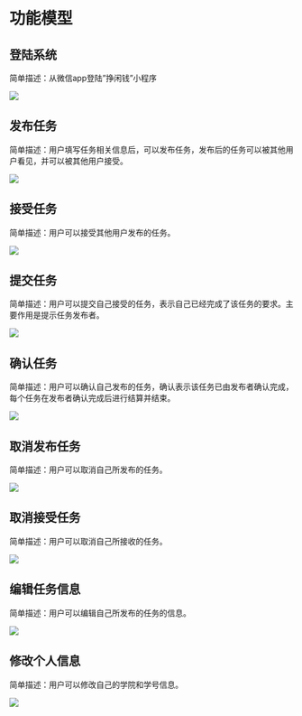 # 功能模型

## 登陆系统
简单描述：从微信app登陆”挣闲钱”小程序

![](https://github.com/the-earn-money-system/Document/blob/master/docs/imgs/06-05-SSD-denglu.png?raw=true)

## 发布任务
简单描述：用户填写任务相关信息后，可以发布任务，发布后的任务可以被其他用户看见，并可以被其他用户接受。

![](https://github.com/the-earn-money-system/Document/blob/master/docs/imgs/06-05-SSD-fabu.png?raw=true)

## 接受任务
简单描述：用户可以接受其他用户发布的任务。

![](https://github.com/the-earn-money-system/Document/blob/master/docs/imgs/06-05-SSD-jieshou.png?raw=true)

## 提交任务
简单描述：用户可以提交自己接受的任务，表示自己已经完成了该任务的要求。主要作用是提示任务发布者。

![](https://github.com/the-earn-money-system/Document/blob/master/docs/imgs/06-05-SSD-tijiao.png?raw=true)

## 确认任务
简单描述：用户可以确认自己发布的任务，确认表示该任务已由发布者确认完成，每个任务在发布者确认完成后进行结算并结束。

![](https://github.com/the-earn-money-system/Document/blob/master/docs/imgs/06-05-SSD-queren.png?raw=true)

## 取消发布任务
简单描述：用户可以取消自己所发布的任务。

![](https://github.com/the-earn-money-system/Document/blob/master/docs/imgs/06-05-SSD-quxiaofb.png?raw=true)

## 取消接受任务
简单描述：用户可以取消自己所接收的任务。

![](https://github.com/the-earn-money-system/Document/blob/master/docs/imgs/06-05-SSD-quxiaojs.png?raw=true)

## 编辑任务信息
简单描述：用户可以编辑自己所发布的任务的信息。

![](https://github.com/the-earn-money-system/Document/blob/master/docs/imgs/06-05-SSD-bianji.png?raw=true)

## 修改个人信息
简单描述：用户可以修改自己的学院和学号信息。

![](https://github.com/the-earn-money-system/Document/blob/master/docs/imgs/06-05-SSD-xiugai.png)
